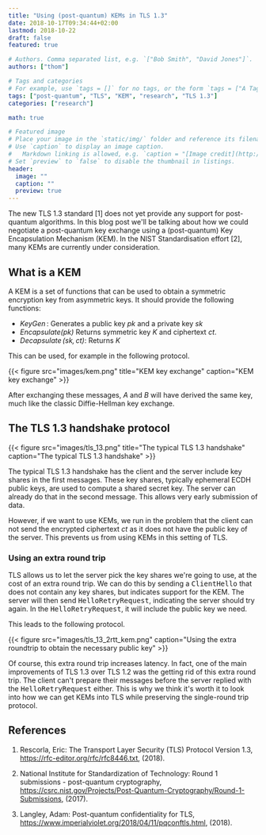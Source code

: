 ```yaml
---
title: "Using (post-quantum) KEMs in TLS 1.3"
date: 2018-10-17T09:34:44+02:00
lastmod: 2018-10-22
draft: false
featured: true

# Authors. Comma separated list, e.g. `["Bob Smith", "David Jones"]`.
authors: ["thom"]

# Tags and categories
# For example, use `tags = []` for no tags, or the form `tags = ["A Tag", "Another Tag"]` for one or more tags.
tags: ["post-quantum", "TLS", "KEM", "research", "TLS 1.3"]
categories: ["research"]

math: true

# Featured image
# Place your image in the `static/img/` folder and reference its filename below, e.g. `image = "example.jpg"`.
# Use `caption` to display an image caption.
#   Markdown linking is allowed, e.g. `caption = "[Image credit](http://example.org)"`.
# Set `preview` to `false` to disable the thumbnail in listings.
header:
  image: ""
  caption: ""
  preview: true
---
```


The new TLS 1.3 standard \[1\] does not yet provide any support for
post-quantum algorithms. In this blog post we'll be talking about how we
could negotiate a post-quantum key exchange using a (post-quantum) Key
Encapsulation Mechanism (KEM). In the NIST Standardisation effort \[2\],
many KEMs are currently under consideration.

<!--more-->

What is a KEM
-------------

A KEM is a set of functions that can be used to obtain a symmetric
encryption key from asymmetric keys. It should provide the following
functions:

-   *$\operatorname{KeyGen}$*: Generates a public key $pk$ and a private
    key $sk$
-   *$\operatorname{Encapsulate(pk)}$* Returns symmetric key $K$ and
    ciphertext $ct$.
-   *$\operatorname{Decapsulate}(sk, ct)$*: Returns $K$

This can be used, for example in the following protocol.

{{< figure src="images/kem.png" title="KEM key exchange" caption="KEM key exchange" >}}

After exchanging these messages, $A$ and $B$ will have derived the same
key, much like the classic Diffie-Hellman key exchange.

The TLS 1.3 handshake protocol
------------------------------

{{< figure src="images/tls_13.png" title="The typical TLS 1.3 handshake" caption="The typical TLS 1.3 handshake" >}}

The typical TLS 1.3 handshake has the client and the server include key
shares in the first messages. These key shares, typically ephemeral ECDH
public keys, are used to compute a shared secret key. The server can
already do that in the second message. This allows very early submission
of data.

However, if we want to use KEMs, we run in the problem that the client
can not send the encrypted ciphertext $ct$ as it does not have the
public key of the server. This prevents us from using KEMs in this
setting of TLS.

### Using an extra round trip

TLS allows us to let the server pick the key shares we're going to use,
at the cost of an extra round trip. We can do this by sending a
<tt>ClientHello</tt> that does not contain any key shares, but indicates
support for the KEM. The server will then send
<tt>HelloRetryRequest</tt>, indicating the server should try again. In
the <tt>HelloRetryRequest</tt>, it will include the public key we need.

This leads to the following protocol.

{{< figure src="images/tls_13_2rtt_kem.png" caption="Using the extra roundtrip to obtain the necessary public key" >}}

Of course, this extra round trip increases latency. In fact, one of the
main improvements of TLS 1.3 over TLS 1.2 was the getting rid of this
extra round trip. The client can't prepare their messages before the
server replied with the <tt>HelloRetryRequest</tt> either. This is why
we think it's worth it to look into how we can get KEMs into TLS while
preserving the single-round trip protocol.

## References

1. Rescorla, Eric: The Transport Layer Security (TLS) Protocol Version 1.3, <https://rfc-editor.org/rfc/rfc8446.txt>, (2018).

2. National Institute for Standardization of Technology: Round 1
submissions - post-quantum cryptography,
<https://csrc.nist.gov/Projects/Post-Quantum-Cryptography/Round-1-Submissions>,
(2017).

3. Langley, Adam: Post-quantum confidentiality for TLS, <https://www.imperialviolet.org/2018/04/11/pqconftls.html>, (2018).
